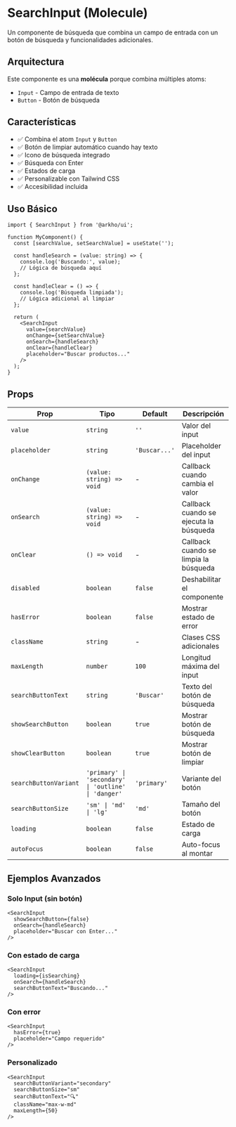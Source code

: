 # SearchInput (Molecule)

Un componente de búsqueda que combina un campo de entrada con un botón de búsqueda y funcionalidades adicionales.

## Arquitectura

Este componente es una **molécula** porque combina múltiples atoms:
- `Input` - Campo de entrada de texto
- `Button` - Botón de búsqueda

## Características

- ✅ Combina el atom `Input` y `Button`
- ✅ Botón de limpiar automático cuando hay texto
- ✅ Icono de búsqueda integrado
- ✅ Búsqueda con Enter
- ✅ Estados de carga
- ✅ Personalizable con Tailwind CSS
- ✅ Accesibilidad incluida

## Uso Básico

```tsx
import { SearchInput } from '@arkho/ui';

function MyComponent() {
  const [searchValue, setSearchValue] = useState('');

  const handleSearch = (value: string) => {
    console.log('Buscando:', value);
    // Lógica de búsqueda aquí
  };

  const handleClear = () => {
    console.log('Búsqueda limpiada');
    // Lógica adicional al limpiar
  };

  return (
    <SearchInput
      value={searchValue}
      onChange={setSearchValue}
      onSearch={handleSearch}
      onClear={handleClear}
      placeholder="Buscar productos..."
    />
  );
}
```

## Props

| Prop | Tipo | Default | Descripción |
|------|------|---------|-------------|
| `value` | `string` | `''` | Valor del input |
| `placeholder` | `string` | `'Buscar...'` | Placeholder del input |
| `onChange` | `(value: string) => void` | - | Callback cuando cambia el valor |
| `onSearch` | `(value: string) => void` | - | Callback cuando se ejecuta la búsqueda |
| `onClear` | `() => void` | - | Callback cuando se limpia la búsqueda |
| `disabled` | `boolean` | `false` | Deshabilitar el componente |
| `hasError` | `boolean` | `false` | Mostrar estado de error |
| `className` | `string` | - | Clases CSS adicionales |
| `maxLength` | `number` | `100` | Longitud máxima del input |
| `searchButtonText` | `string` | `'Buscar'` | Texto del botón de búsqueda |
| `showSearchButton` | `boolean` | `true` | Mostrar botón de búsqueda |
| `showClearButton` | `boolean` | `true` | Mostrar botón de limpiar |
| `searchButtonVariant` | `'primary' \| 'secondary' \| 'outline' \| 'danger'` | `'primary'` | Variante del botón |
| `searchButtonSize` | `'sm' \| 'md' \| 'lg'` | `'md'` | Tamaño del botón |
| `loading` | `boolean` | `false` | Estado de carga |
| `autoFocus` | `boolean` | `false` | Auto-focus al montar |

## Ejemplos Avanzados

### Solo Input (sin botón)
```tsx
<SearchInput
  showSearchButton={false}
  onSearch={handleSearch}
  placeholder="Buscar con Enter..."
/>
```

### Con estado de carga
```tsx
<SearchInput
  loading={isSearching}
  onSearch={handleSearch}
  searchButtonText="Buscando..."
/>
```

### Con error
```tsx
<SearchInput
  hasError={true}
  placeholder="Campo requerido"
/>
```

### Personalizado
```tsx
<SearchInput
  searchButtonVariant="secondary"
  searchButtonSize="sm"
  searchButtonText="🔍"
  className="max-w-md"
  maxLength={50}
/>
```
